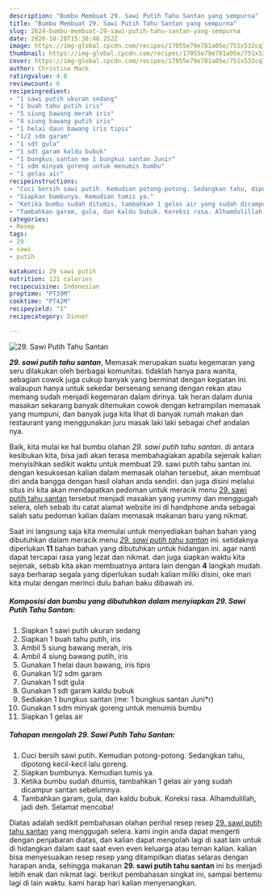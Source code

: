 ```yaml
---
description: "Bumbu Membuat 29. Sawi Putih Tahu Santan yang sempurna"
title: "Bumbu Membuat 29. Sawi Putih Tahu Santan yang sempurna"
slug: 2624-bumbu-membuat-29-sawi-putih-tahu-santan-yang-sempurna
date: 2020-10-28T15:38:48.252Z
image: https://img-global.cpcdn.com/recipes/17055e79e781a05e/751x532cq70/29-sawi-putih-tahu-santan-foto-resep-utama.jpg
thumbnail: https://img-global.cpcdn.com/recipes/17055e79e781a05e/751x532cq70/29-sawi-putih-tahu-santan-foto-resep-utama.jpg
cover: https://img-global.cpcdn.com/recipes/17055e79e781a05e/751x532cq70/29-sawi-putih-tahu-santan-foto-resep-utama.jpg
author: Christina Mack
ratingvalue: 4.8
reviewcount: 6
recipeingredient:
- "1 sawi putih ukuran sedang"
- "1 buah tahu putih iris"
- "5 siung bawang merah iris"
- "4 siung bawang putih iris"
- "1 helai daun bawang iris tipis"
- "1/2 sdm garam"
- "1 sdt gula"
- "1 sdt garam kaldu bubuk"
- "1 bungkus santan me 1 bungkus santan Junir"
- "1 sdm minyak goreng untuk menumis bumbu"
- "1 gelas air"
recipeinstructions:
- "Cuci bersih sawi putih. Kemudian potong-potong. Sedangkan tahu, dipotong kecil-kecil lalu goreng."
- "Siapkan bumbunya. Kemudian tumis ya."
- "Ketika bumbu sudah ditumis, tambahkan 1 gelas air yang sudah dicampur santan sebelumnya."
- "Tambahkan garam, gula, dan kaldu bubuk. Koreksi rasa. Alhamdulillah, jadi deh. Selamat mencoba!"
categories:
- Resep
tags:
- 29
- sawi
- putih

katakunci: 29 sawi putih 
nutrition: 121 calories
recipecuisine: Indonesian
preptime: "PT39M"
cooktime: "PT42M"
recipeyield: "1"
recipecategory: Dinner

---
```



![29. Sawi Putih Tahu Santan](https://img-global.cpcdn.com/recipes/17055e79e781a05e/751x532cq70/29-sawi-putih-tahu-santan-foto-resep-utama.jpg)

<b><i>29. sawi putih tahu santan</i></b>, Memasak merupakan suatu kegemaran yang seru dilakukan oleh berbagai komunitas. tidaklah hanya para wanita, sebagian cowok juga cukup banyak yang berminat dengan kegiatan ini. walaupun hanya untuk sekedar bersenang senang dengan rekan atau memang sudah menjadi kegemaran dalam dirinya. tak heran dalam dunia masakan sekarang banyak ditemukan cowok dengan ketrampilan memasak yang mumpuni, dan banyak juga kita lihat di banyak rumah makan dan restaurant yang menggunakan juru masak laki laki sebagai chef andalan nya.

Baik, kita mulai ke hal bumbu olahan <i>29. sawi putih tahu santan</i>. di antara kesibukan kita, bisa jadi akan terasa membahagiakan apabila sejenak kalian menyisihkan sedikit waktu untuk membuat 29. sawi putih tahu santan ini. dengan kesuksesan kalian dalam memasak olahan tersebut, akan membuat diri anda bangga dengan hasil olahan anda sendiri. dan juga disini melalui situs ini kita akan mendapatkan pedoman untuk meracik menu <u>29. sawi putih tahu santan</u> tersebut menjadi masakan yang yummy dan menggugah selera, oleh sebab itu catat alamat website ini di handphone anda sebagai salah satu pedoman kalian dalam memasak makanan baru yang nikmat.




Saat ini langsung saja kita memulai untuk menyediakan bahan bahan yang dibutuhkan dalam meracik menu <u><i>29. sawi putih tahu santan</i></u> ini. setidaknya diperlukan <b>11</b> bahan bahan yang dibutuhkan untuk hidangan ini. agar nanti dapat tercapai rasa yang lezat dan nikmat. dan juga siapkan waktu kita sejenak, sebab kita akan membuatnya antara lain dengan <b>4</b> langkah mudah. saya berharap segala yang diperlukan sudah kalian miliki disini, oke mari kita mulai dengan merinci dulu bahan baku dibawah ini.

<!--inarticleads1-->

##### Komposisi dan bumbu yang dibutuhkan dalam menyiapkan 29. Sawi Putih Tahu Santan:

1. Siapkan 1 sawi putih ukuran sedang
1. Siapkan 1 buah tahu putih, iris
1. Ambil 5 siung bawang merah, iris
1. Ambil 4 siung bawang putih, iris
1. Gunakan 1 helai daun bawang, iris tipis
1. Gunakan 1/2 sdm garam
1. Gunakan 1 sdt gula
1. Gunakan 1 sdt garam kaldu bubuk
1. Sediakan 1 bungkus santan (me: 1 bungkus santan Juni*r)
1. Gunakan 1 sdm minyak goreng untuk menumis bumbu
1. Siapkan 1 gelas air




<!--inarticleads2-->

##### Tahapan mengolah 29. Sawi Putih Tahu Santan:

1. Cuci bersih sawi putih. Kemudian potong-potong. Sedangkan tahu, dipotong kecil-kecil lalu goreng.
1. Siapkan bumbunya. Kemudian tumis ya.
1. Ketika bumbu sudah ditumis, tambahkan 1 gelas air yang sudah dicampur santan sebelumnya.
1. Tambahkan garam, gula, dan kaldu bubuk. Koreksi rasa. Alhamdulillah, jadi deh. Selamat mencoba!




Diatas adalah sedikit pembahasan olahan perihal resep resep <u>29. sawi putih tahu santan</u> yang menggugah selera. kami ingin anda dapat mengerti dengan penjabaran diatas, dan kalian dapat mengolah lagi di saat lain untuk di hidangkan dalam saat saat even even keluarga atau teman kalian. kalian bisa menyesuaikan resep resep yang ditampilkan diatas selaras dengan harapan anda, sehingga makanan <b>29. sawi putih tahu santan</b> ini bs menjadi lebih enak dan nikmat lagi. berikut pembahasan singkat ini, sampai bertemu lagi di lain waktu. kami harap hari kalian menyenangkan.
